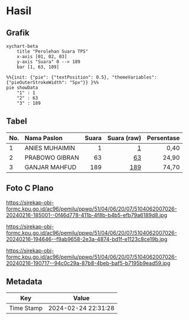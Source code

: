 # Hasil

## Grafik

```mermaid
xychart-beta
    title "Perolehan Suara TPS"
    x-axis [01, 02, 03]
    y-axis "Suara" 0 --> 189
    bar [1, 63, 189]
```

```mermaid
%%{init: {"pie": {"textPosition": 0.5}, "themeVariables": {"pieOuterStrokeWidth": "5px"}} }%%
pie showData
    "1" : 1
    "2" : 63
    "3" : 189
```

## Tabel

| No. | Nama Paslon    | Suara | Suara (raw) | Persentase |
|:--- |:-------------- | -----:| -----------:| ----------:|
| 1   | ANIES MUHAIMIN | 1     | [1][p-1]    | 0,40       |
| 2   | PRABOWO GIBRAN | 63    | [63][p-2]   | 24,90      |
| 3   | GANJAR MAHFUD  | 189   | [189][p-3]  | 74,70      |


[p-1]: https://github.com/gigit-pemilu/pemilu-2024-51-bali/blob/main/pilpres/hitung-suara/sub/51-bali/sub/04-gianyar/sub/06-tegallalang/sub/2007-taro/sub/026-tps/sub/paslon-1.txt
[p-2]: https://github.com/gigit-pemilu/pemilu-2024-51-bali/blob/main/pilpres/hitung-suara/sub/51-bali/sub/04-gianyar/sub/06-tegallalang/sub/2007-taro/sub/026-tps/sub/paslon-2.txt
[p-3]: https://github.com/gigit-pemilu/pemilu-2024-51-bali/blob/main/pilpres/hitung-suara/sub/51-bali/sub/04-gianyar/sub/06-tegallalang/sub/2007-taro/sub/026-tps/sub/paslon-3.txt

## Foto C Plano

https://sirekap-obj-formc.kpu.go.id/ac96/pemilu/ppwp/51/04/06/20/07/5104062007026-20240216-185001--0f46d778-411b-4f8b-b4b5-efb79a6189d8.jpg

https://sirekap-obj-formc.kpu.go.id/ac96/pemilu/ppwp/51/04/06/20/07/5104062007026-20240216-194646--f9ab9658-2e3a-4874-bd1f-e1123c8ce19b.jpg

https://sirekap-obj-formc.kpu.go.id/ac96/pemilu/ppwp/51/04/06/20/07/5104062007026-20240216-190717--94c0c29a-87b8-4beb-baf5-b7195b9ead59.jpg


## Metadata

| Key        | Value               |
| ---------- | ------------------- |
| Time Stamp | 2024-02-24 22:31:28 |



